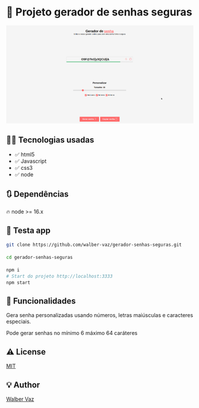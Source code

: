 # 🚀 Projeto gerador de senhas seguras

![print-home](https://github.com/walber-vaz/gerador-senhas-seguras/raw/main/assets/img/print-home.png)

## 👨‍💻 Tecnologias usadas

- ✅ html5
- ✅ Javascript
- ✅ css3
- ✅ node

## 🔃 Dependências

🔥 node >= 16.x

## 🧪 Testa app

```sh
git clone https://github.com/walber-vaz/gerador-senhas-seguras.git

cd gerador-senhas-seguras

npm i
# Start do projeto http://localhost:3333
npm start
```

## 📢 Funcionalidades

Gera senha personalizadas usando números, letras maiúsculas e caracteres especiais.

Pode gerar senhas no mínimo 6 máximo 64 caráteres

## ⚠️ License

[MIT](https://github.com/walber-vaz/gerador-senhas-seguras/blob/main/LICENSE)

## 💡 Author

[Walber Vaz](https://www.linkedin.com/in/walber-vaz/)
